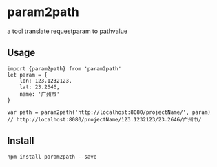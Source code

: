 # param2path
a tool translate requestparam to pathvalue

## Usage

```
import {param2path} from 'param2path'
let param = {
	lon: 123.1232123,
	lat: 23.2646,
	name: '广州市'
}

var path = param2path('http://localhost:8080/projectName/', param)
// http://localhost:8080/projectName/123.1232123/23.2646/广州市/
```

## Install

`npm install param2path --save`
